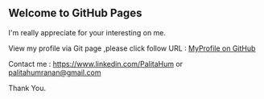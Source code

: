 ## Welcome to GitHub Pages

I'm really appreciate for your interesting on me.

View my profile via Git page ,please click follow URL : [MyProfile on GitHub](https://palihum.github.io/MyProfile) 

Contact me : 
https://www.linkedin.com/PalitaHum  or palitahumranan@gmail.com


Thank You.


